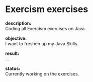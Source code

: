 # Exercism exercises

**description:** <br>
Coding all Exercism exercises on Java.

**objective:** <br>
I want to freshen up my Java Skills.

**result:** <br>
...

**status:** <br>
Currently working on the exercises.
